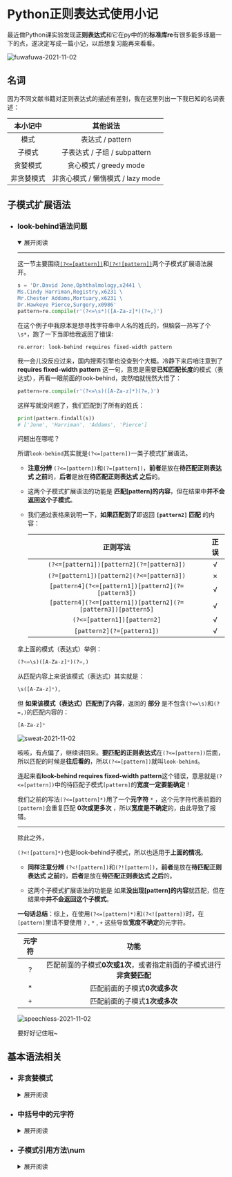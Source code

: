 # Python正则表达式使用小记
最近做Python课实验发现**正则表达式**和它在py中的的**标准库re**有很多能多琢磨一下的点，遂决定写成一篇小记，以后想复习能再来看看。  

![fuwafuwa-2021-11-02](https://cdn.jsdelivr.net/gh/cat-note/bottleassets@latest/img/fuwafuwa-2021-11-02.gif)  

## 名词  

因为不同文献书籍对正则表达式的描述有差别，我在这里列出一下我已知的名词表述：  

|本小记中|其他说法|
|:---:|:---:|
|模式|表达式 / pattern|
|子模式|子表达式 / 子组 / subpattern|
|贪婪模式|贪心模式 / greedy mode|
|非贪婪模式|非贪心模式 / 懒惰模式 / lazy mode |

## 子模式扩展语法  

* ### look-behind语法问题  

    <details open>
    <summary>展开阅读</summary>

    ----

    这一节主要围绕<a href='#lookBehindIf'>```(?<=[pattern])```</a>和<a href='#lookBehindIfNot'>```(?<![pattern])```</a>两个子模式扩展语法展开。

    ```python
    s = 'Dr.David Jone,Ophthalmology,x2441 \
    Ms.Cindy Harriman,Registry,x6231 \
    Mr.Chester Addams,Mortuary,x6231 \
    Dr.Hawkeye Pierce,Surgery,x0986'
    pattern=re.compile(r'(?<=\s*)([A-Za-z]*)(?=,)')
    ```

    在这个例子中我原本是想寻找字符串中人名的姓氏的，但脑袋一热写了个```\s*```，跑了一下当即给我返回了错误:  

    ```re.error: look-behind requires fixed-width pattern```  

    我一会儿没反应过来，国内搜索引擎也没查到个大概。冷静下来后咱注意到了 **requires fixed-width pattern** 这一句，意思是需要**已知匹配长度**的模式（表达式），再看一眼前面的look-behind，突然咱就恍然大悟了：  

    ```python
    pattern=re.compile(r'(?<=\s)([A-Za-z]*)(?=,)')
    ```

    这样写就没问题了，我们匹配到了所有的姓氏：

    ```python
    print(pattern.findall(s))
    # ['Jone', 'Harriman', 'Addams', 'Pierce']
    ```    
    
    <a id='lookBehindIf'>问题出在哪呢？</a>  

    所谓```look-behind```其实就是```(?<=[pattern])```一类子模式扩展语法。

    * **注意分辨** ```(?<=[pattern])```和```(?=[pattern])```，**前者**是放在**待匹配正则表达式 之前**的，**后者**是放在**待匹配正则表达式 之后**的。

    * 这两个子模式扩展语法的功能是 **匹配[pattern]的内容**，但在结果中**并不会返回这个子模式**。
    
    * 我们通过表格来说明一下，**如果匹配到了**即返回 **```[pattern2]``` 匹配** 的内容：  

        | 正则写法 | 正误 |
        |:---:|:----:|
        |```(?<=[pattern1])[pattern2](?=[pattern3])```|√|
        |```(?=[pattern1])[pattern2](?<=[pattern3])```|×|
        |```[pattern4](?<=[pattern1])[pattern2](?=[pattern3])```|√|
        |```[pattern4](?<=[pattern1])[pattern2](?=[pattern3])[pattern5]```|√|
        |```(?<=[pattern1])[pattern2]```|√|
        |```[pattern2](?=[pattern1])```|√|


    
    拿上面的模式（表达式）举例：  

    ```python
    (?<=\s)([A-Za-z]*)(?=,)
    ```  

    从匹配内容上来说该模式（表达式）其实就是：

    ```python
    \s([A-Za-z]*),
    ```  

    但 **如果该模式（表达式）匹配到了内容**，返回的 **部分** 是不包含```(?<=\s)```和```(?=,)```的匹配内容的：  

    ```python
    [A-Za-z]*
    ``` 

    ![sweat-2021-11-02](https://cdn.jsdelivr.net/gh/cat-note/bottleassets@latest/img/sweat-2021-11-02.jpg)  

    咳咳，有点偏了，继续讲回来。**要匹配的正则表达式**在```(?<=[pattern])```后面，所以匹配的时候是**往后看的**，所以```(?<=[pattern])```就叫```look-behind```。  

    连起来看**look-behind requires fixed-width pattern**这个错误，意思就是```(?<=[pattern])```中的待匹配子模式```[pattern]```的**宽度一定要能确定**！  

    我们之前的写法```(?<=[pattern]*)```用了一个**元字符** ```*``` ，这个元字符代表前面的```[pattern]```会重复匹配 **0次或更多次** ，所以**宽度是不确定**的，由此导致了报错。  

    -----

    <a id='lookBehindIfNot'>除此之外，</a>

    ```(?<![pattern]*)```也是look-behind子模式，所以也适用于**上面的情况**。

    * **同样注意分辨** ```(?<![pattern])```和```(?![pattern])```，**前者**是放在**待匹配正则表达式 之前**的，**后者**是放在**待匹配正则表达式 之后**的。

    * 这两个子模式扩展语法的功能是 如果**没出现[pattern]的内容**就匹配，但在结果中**并不会返回这个子模式**。


    **一句话总结**：综上，在使用```(?<=[pattern]*)```和```(?<![pattern])```时，在```[pattern]```里请不要使用 ```?``` , ```*``` , ```+``` 这些导致**宽度不确定**的元字符。  

    |元字符|功能|
    |:---:|:---:|
    |?|	匹配前面的子模式**0次或1次**，或者指定前面的子模式进行**非贪婪匹配**|
    |*|匹配前面的子模式**0次或多次**|
    |+|匹配前面的子模式**1次或多次**|

    ![speechless-2021-11-02](https://cdn.jsdelivr.net/gh/cat-note/bottleassets@latest/img/speechless-2021-11-02.jpg)  

    要好好记住哦~
    </details>

## 基本语法相关  

* ### 非贪婪模式  

    <details>
    <summary>展开阅读</summary>

    ------

    要实现找出**字符串中人名姓氏和对应的电话分机码**，我会这样写：  

    ```python
    import re
    s = 'Dr.David Jone,Ophthalmology,x2441 \
    Ms.Cindy Harriman,Registry,x6231 \
    Mr.Chester Addams,Mortuary,x6231 \
    Dr.Hawkeye Pierce,Surgery,x0986'
    pattern = re.compile(r'(?<=\s)([A-Za-z]*)(?=,).*?(?<=x)(\d{4})')
    print(pattern.findall(s))
    # [('Jone', '2441'), ('Harriman', '6231'), ('Addams', '6231'), ('Pierce', '0986')]
    ```

    主要思路是**前面的模式**根据空格和逗号先匹配到姓，**后面的模式**通过x开头和```\d{4}```匹配到四位电话分机码。

    **前面和后面**的模式之间我最开始写的是```.*```，```*```元字符会将```.```的匹配重复0次或多次，然后我们就得到了这样的匹配结果：```[('Jone', '0986')]```（直接一步到位了喂！(#`O′)  

    元字符表我好歹还是看了几次的，能制止这种贪婪匹配的符号就是```?```了，但因为我记得```?```非贪婪的表现是```匹配尽可能短的字符串```，再想了一下```*```元字符重复匹配次数最少不是0次嘛！那这问号可不能加在```.*```后面了！  

    然后我就试了下面几种：

    ```
    (?<=\s)([A-Za-z]*)(?=,).*(?<=x)(\d{4})?
    (?<=\s)([A-Za-z]*)(?=,).*(?<=x)?(\d{4})?
    (?<=\s)([A-Za-z]*)(?=,).*(?<=x)?(\d{4})
    (?<=\s)([A-Za-z]*)(?=,).*(?<=x)(\d{4})\s
    (?<=\s)([A-Za-z]*)(?=,).*(?<=x)(\d{4})?\s
    ```

    当然这些模式匹配的结果都没能如我愿，实在忍不住了，我还是把中间部分改成了```.*?```，然后就成了！  

    ![wahhhhh-2021-11-03](https://cdn.jsdelivr.net/gh/cat-note/bottleassets@latest/img/wahhhhh-2021-11-03.jpg)  

    ```
    (?<=\s)([A-Za-z]*)(?=,).*?(?<=x)(\d{4})
    ```

    想了一下，原来所谓的 **匹配尽可能短**的字符串 **并不是**从元字符的功能角度上去说的。  

    就```2between1and3```这个字符串来说：

    * 如果我单独写一个```.*?```进行匹配，就会**匹配个寂寞**，  

    * 但如果我在两边加上限定：```\d+.*?\d+```（```.*?```匹配的内容必须在数字包夹之中），
    
    * 若为```.*```贪婪模式，匹配结果会是```between1and```，但正因为是```.*?非贪婪模式```，匹配的是 **结果字符串宽度更小** 的部分 ```between```。

    综上，非贪婪指的是在 **符合当前模式的情况下** 使得最终匹配结果 **尽可能地短**。 
    
    在使用非贪婪模式```?```符号时要考虑 **语境** ，结合上下文去设计功能。

    </details>

* ### 中括号中的元字符  

    <details>
    <summary>展开阅读</summary>

    ------

    写这一节是因为Python课老师说中括号[]里的元字符都只是被当作普通字符来看待了，然鹅，在做实验的时候我发现并不是这样。(・ε・｀)    

    看看这个**匹配单个Python标识符**的正则表达式：  

    ```python
    ^\D[\w]*
    # Python标识符开头不能是数字
    ```

    这个模式能顺利匹配```hello_world2```，```_hey_there```这一类字符串。等等，这样的话不就代表```\w```这种元字符可以在```[]```中用了嘛！  

    我们再试试这些：
    ```python
    ^\D[z\wza]* # 仍然可以匹配标识符，\w真的起了作用
    ^\D[z\dza]* # 可以匹配 hz2333a，\d也起了作用
    ^\D[z\nza]* # 可以匹配到带换行符的 hz\naaa，\n也起了作用
    ```

    很容易能发现```\w```，```\s```，```\n```，```\v```，```\t```，```\r```一类元字符其实都是可以在中括号```[]```中正常发挥 **元字符的作用** 的，其他还有```\b```等元字符。在**中括号中**使用他们无非是 **有没有意义** 的问题，Python并不会报错。  

    ![thinking-2021-11-03](https://cdn.jsdelivr.net/gh/cat-note/bottleassets@latest/img/thinking-2021-11-03.jpg)

    那么再试试这些吧：  

    ```python
    ^\D[\w+]* # 能匹配到 hello+world  
    ^\D[\w+*]* # 能匹配到 hello+world*2
    ^\D[\w+*?]* # 能匹配到 hello+wo?rld*2
    ^\D[(\w+*)]* # 能匹配到 hello+(world)*2
    ^\D[(\w{1,3}+*)]* # 能匹配到 hello+(world)*2,{1,3}  
    ^\D[\w$]* # 能匹配到 hello$world
    ^\D[\(\w\*\?\\)\$]* # 能匹配到hello$wor\ld*?  
    ```

    到了这里，我发现老师说的在```[]```中**被当作普通字符**的元字符只是一部分罢了，主要是 ```*```，```?```，```+```，```{}```，```()```，```$``` 这些元字符。  

    从上面的例子可以看出来，中括号里这些元字符相当于： ```\*```，```\?```，```\+```，```\{\}```，```\(\)```，```\$``` 

    **适用于**中括号```[]```的元字符主要有两个：```^``` 逆向符，```-``` 范围指定符，比如：

    ```
    [^a-z]
    ```  

    匹配的就是a-z小写字母集**之外**的随意一个字符。

    **总结**一下：

    1. ```\w```，```\s```，```\n```，```\v```，```\t```，```\r```，... **一类**元字符与其相反意义（例如```\w```对```\W```）的元字符是完全可以使用在```[]```中的，无非是有没有意义的问题。  

    2.  ```*```，```?```，```+```，```{}```，```()```，```$``` ，... **一类**其他符号元字符也可以使用在```[]```中，全被当作 **普通字符** 对待。  

    3. 中括号里用上述的元字符Python都**不会报错**，请放心~₍₍٩( ᐛ )۶₎₎  

    </details>

* ### 子模式引用方法\num  

    <details>
    <summary>展开阅读</summary>

    教材上列子模式功能时提了一下```\num```这个用法，但真的只是提了一下：

    > 此处的num是指一个表示子模式序号的正整数。例如，"(.)\1"匹配两个连续的相同字符  

    ![whattheheck-2021-11-03](https://cdn.jsdelivr.net/gh/cat-note/bottleassets@latest/img/whattheheck-2021-11-03.jpg)  

    刚开始我是真没懂这是啥意思，以为是重复引用前面的子模式：  

    ```python
    (\d)[A-Za-z_]+\1
    ```

    我试过用这个模式去对```12hello3```这个字符串进行匹配，然后返回了个寂寞...  

    什么gui，这里的```\1```难道不是重复```(\d)```再匹配个数字吗？  

    随后我改了一下待匹配字符串，就有结果了：  

    | 待匹配Str | 匹配结果 |
    |:---:|:---:|
    |12hello3| None|
    |12hello1|12hello1|
    |12hello2|2hello2|

    好家伙，原来```\num```引用的 **不是子模式本身**，而是 **已知子模式的匹配结果**  

    上面的例子中```(\d)```是**第1个**子模式，匹配结果如果是 **2**，那么后面```\1```的地方也一定要是 **2** 才会进行匹配，我们再来几个例子：  

    ```python
    (\d)(\d)[A-Za-z_]+\2\1 # 能匹配到 34hello43
    (\d)(\d)[A-Za-z_]+\1world\2 # 能匹配到 34hello3world4
    (\d)(\d)[A-Za-z_]+\1*world\2 # 能匹配到 34hello33333world4  
    ```  

    简单总结：

    1. ```\num``` 引用的是**对应的子模式匹配的结果**，注意这里只能是子模式的序号。  

    2. 子模式的序号 **从1开始**。

    3. 如果你需要**引用子模式**，可以用子模式扩展语法```(?<子模式名>)```和```(?=子模式名)```，例如：   

        ```python
        import re
        s = '34hello33333world4'
        pattern = re.compile(r'(?P<f>\d)(\d)[A-Za-z_]+(?P=f)*world\2')
        print(pattern.match(s).group(0))
        # 能匹配到 34hello33333world4
        ```

    4. 在中括号```[]```中```\num```是没有效果的（和上一节来一波联动）。  

    </details>